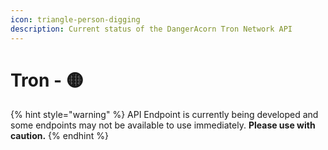 ```yaml
---
icon: triangle-person-digging
description: Current status of the DangerAcorn Tron Network API
---
```


# Tron - 🟡

{% hint style="warning" %}
API Endpoint is currently being developed and some endpoints may not be available to use immediately. **Please use with caution.**
{% endhint %}

